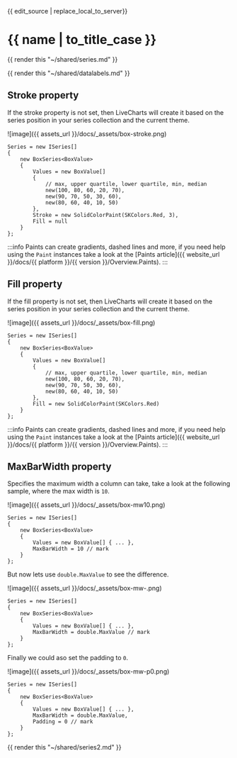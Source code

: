 <div id="edit-this-article-source">
    {{ edit_source | replace_local_to_server}}
</div>

# {{ name | to_title_case }}

{{ render this "~/shared/series.md" }}

{{ render this "~/shared/datalabels.md" }}

## Stroke property

If the stroke property is not set, then LiveCharts will create it based on the series position in your series collection
and the current theme.

![image]({{ assets_url }}/docs/_assets/box-stroke.png)

<pre><code>Series = new ISeries[]
{
    new BoxSeries&lt;BoxValue>
    {
        Values = new BoxValue[]
        {
            // max, upper quartile, lower quartile, min, median
            new(100, 80, 60, 20, 70),
            new(90, 70, 50, 30, 60),
            new(80, 60, 40, 10, 50)
        },
        Stroke = new SolidColorPaint(SKColors.Red, 3),
        Fill = null
    }
};</code></pre>

:::info
Paints can create gradients, dashed lines and more, if you need help using the `Paint` instances take 
a look at the [Paints article]({{ website_url }}/docs/{{ platform }}/{{ version }}/Overview.Paints).
:::

## Fill property

If the fill property is not set, then LiveCharts will create it based on the series position in your series collection
and the current theme.

![image]({{ assets_url }}/docs/_assets/box-fill.png)

<pre><code>Series = new ISeries[]
{
    new BoxSeries&lt;BoxValue>
    {
        Values = new BoxValue[]
        {
            // max, upper quartile, lower quartile, min, median
            new(100, 80, 60, 20, 70),
            new(90, 70, 50, 30, 60),
            new(80, 60, 40, 10, 50)
        },
        Fill = new SolidColorPaint(SKColors.Red)
    }
};</code></pre>
:::info
Paints can create gradients, dashed lines and more, if you need help using the `Paint` instances take 
a look at the [Paints article]({{ website_url }}/docs/{{ platform }}/{{ version }}/Overview.Paints).
:::

## MaxBarWidth property

Specifies the maximum width a column can take, take a look at the following sample, where the max width is `10`.

![image]({{ assets_url }}/docs/_assets/box-mw10.png)

<pre><code>Series = new ISeries[]
{
    new BoxSeries&lt;BoxValue>
    {
        Values = new BoxValue[] { ... },
        MaxBarWidth = 10 // mark
    }
};</code></pre>

But now lets use `double.MaxValue` to see the difference.

![image]({{ assets_url }}/docs/_assets/box-mw-.png)

<pre><code>Series = new ISeries[]
{
    new BoxSeries&lt;BoxValue>
    {
        Values = new BoxValue[] { ... },
        MaxBarWidth = double.MaxValue // mark
    }
};</code></pre>

Finally we could aso set the padding to `0`.

![image]({{ assets_url }}/docs/_assets/box-mw-p0.png)

<pre><code>Series = new ISeries[]
{
    new BoxSeries&lt;BoxValue>
    {
        Values = new BoxValue[] { ... },
        MaxBarWidth = double.MaxValue,
        Padding = 0 // mark
    }
};</code></pre>

{{ render this "~/shared/series2.md" }}
